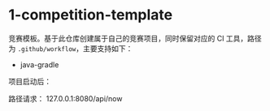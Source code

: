 # 1-competition-template

竞赛模板。基于此仓库创建属于自己的竞赛项目，同时保留对应的 CI 工具，路径为 `.github/workflow`，主要支持如下：

- java-gradle

项目启动后：

路径请求： 127.0.0.1:8080/api/now



